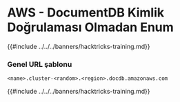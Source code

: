 # AWS - DocumentDB Kimlik Doğrulaması Olmadan Enum

{{#include ../../../banners/hacktricks-training.md}}

### Genel URL şablonu
```
<name>.cluster-<random>.<region>.docdb.amazonaws.com
```
{{#include ../../../banners/hacktricks-training.md}}
